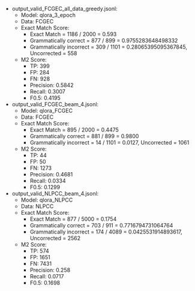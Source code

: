 - output_valid_FCGEC_all_data_greedy.jsonl:
    - Model: qlora_3_epoch
    - Data: FCGEC
    - Exact Match Score:
        - Exact Match = 1186 / 2000 = 0.593
        - Grammatically correct = 877 / 899 = 0.9755283648498332
        - Grammatically incorrect = 309 / 1101 = 0.28065395095367845, Uncorrected = 558
    - M2 Score:
        - TP: 399
        - FP: 284
        - FN: 928
        - Precision: 0.5842
        - Recall: 0.3007
        - F0.5: 0.4195
- output_valid_FCGEC_beam_4.jsonl:
    - Model: qlora_FCGEC
    - Data: FCGEC
    - Exact Match Score:
        - Exact Match = 895 / 2000 = 0.4475
        - Grammatically correct = 881 / 899 = 0.9800
        - Grammatically incorrect = 14 / 1101 = 0.0127, Uncorrected = 1061
    - M2 Score:
        - TP: 44
        - FP: 50
        - FN: 1273
        - Precision: 0.4681
        - Recall: 0.0334
        - F0.5: 0.1299
- output_valid_NLPCC_beam_4.jsonl:
    - Model: qlora_NLPCC
    - Data: NLPCC
    - Exact Match Score:
        - Exact Match = 877 / 5000 = 0.1754
        - Grammatically correct = 703 / 911 = 0.7716794731064764
        - Grammatically incorrect = 174 / 4089 = 0.0425531914893617, Uncorrected = 2562
    - M2 Score:
        - TP: 574
        - FP: 1651
        - FN: 7431
        - Precision: 0.258
        - Recall: 0.0717
        - F0.5: 0.1698